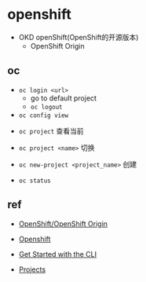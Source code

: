 
# openshift

+ OKD openShift(OpenShift的开源版本)
    + OpenShift Origin

## oc
+ `oc login <url>`
    + go to default project
    + `oc logout`
+ `oc config view`

<!-- projects -->
+ `oc project` 查看当前
+ `oc project <name>` 切换
+ `oc new-project <project_name>` 创建


+ `oc status`

## ref
+ [OpenShift/OpenShift Origin](https://www.openshift.com/)
+ [Openshift](https://cloud.tencent.com/developer/article/1649734)
+ [Get Started with the CLI](https://docs.openshift.com/enterprise/3.0/cli_reference/get_started_cli.html)


+ [Projects](https://docs.openshift.com/enterprise/3.0/dev_guide/projects.html)